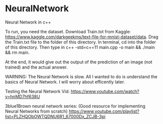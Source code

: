 # NeuralNetwork
Neural Network in c++

To run, you need the dataset.
Download Train.txt from Kaggle: https://www.kaggle.com/darkgeekms/text-file-for-mnist-dataset/data.
Drag the Train.txt file to the folder of this directory.
In terminal, cd into the folder of this directory.
Then type in c++ -std=c++11 main.cpp -o main && ./main && rm main.

At the end, it would give out the output of the prediction of an image (not trained) and the actual answer. 

WARNING: The Neural Network is slow. All I wanted to do is understand the basics of Neural Network. I will worry about efficently later.

Testing the Neural Network Vid: 
https://www.youtube.com/watch?v=hnMD7hf638U

3blue1Brown neural network series: (Good resource for implementing Neural Networks from scratch)
https://www.youtube.com/playlist?list=PLZHQObOWTQDNU6R1_67000Dx_ZCJB-3pi
